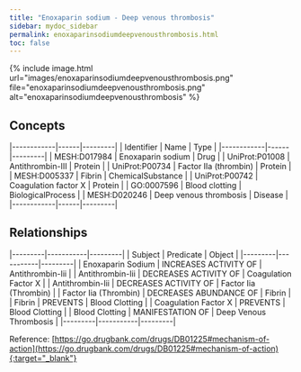 ```yaml
---
title: "Enoxaparin sodium - Deep venous thrombosis"
sidebar: mydoc_sidebar
permalink: enoxaparinsodiumdeepvenousthrombosis.html
toc: false 
---
```


{% include image.html url="images/enoxaparinsodiumdeepvenousthrombosis.png" file="enoxaparinsodiumdeepvenousthrombosis.png" alt="enoxaparinsodiumdeepvenousthrombosis" %}

## Concepts

|------------|------|---------|
| Identifier | Name | Type    |
|------------|------|---------|
| MESH:D017984 | Enoxaparin sodium | Drug |
| UniProt:P01008 | Antithrombin-III | Protein |
| UniProt:P00734 | Factor IIa (thrombin) | Protein |
| MESH:D005337 | Fibrin | ChemicalSubstance |
| UniProt:P00742 | Coagulation factor X | Protein |
| GO:0007596 | Blood clotting | BiologicalProcess |
| MESH:D020246 | Deep venous thrombosis | Disease |
|------------|------|---------|

## Relationships

|---------|-----------|---------|
| Subject | Predicate | Object  |
|---------|-----------|---------|
| Enoxaparin Sodium | INCREASES ACTIVITY OF | Antithrombin-Iii |
| Antithrombin-Iii | DECREASES ACTIVITY OF | Coagulation Factor X |
| Antithrombin-Iii | DECREASES ACTIVITY OF | Factor Iia (Thrombin) |
| Factor Iia (Thrombin) | DECREASES ABUNDANCE OF | Fibrin |
| Fibrin | PREVENTS | Blood Clotting |
| Coagulation Factor X | PREVENTS | Blood Clotting |
| Blood Clotting | MANIFESTATION OF | Deep Venous Thrombosis |
|---------|-----------|---------|

Reference: [https://go.drugbank.com/drugs/DB01225#mechanism-of-action](https://go.drugbank.com/drugs/DB01225#mechanism-of-action){:target="_blank"}
